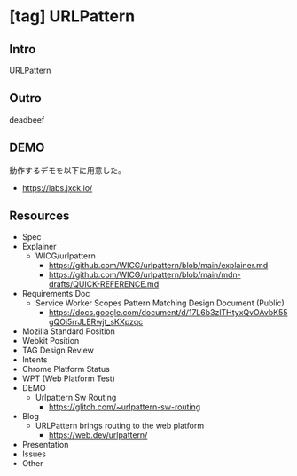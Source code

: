 # [tag] URLPattern

## Intro

URLPattern 


## Outro

deadbeef


## DEMO

動作するデモを以下に用意した。

- <https://labs.jxck.io/>


## Resources

- Spec
- Explainer
  - WICG/urlpattern
    - <https://github.com/WICG/urlpattern/blob/main/explainer.md>
    - <https://github.com/WICG/urlpattern/blob/main/mdn-drafts/QUICK-REFERENCE.md>
- Requirements Doc
  - Service Worker Scopes Pattern Matching Design Document (Public)
    - <https://docs.google.com/document/d/17L6b3zlTHtyxQvOAvbK55gQOi5rrJLERwjt_sKXpzqc>
- Mozilla Standard Position
- Webkit Position
- TAG Design Review
- Intents
- Chrome Platform Status
- WPT (Web Platform Test)
- DEMO
  - Urlpattern Sw Routing
    - <https://glitch.com/~urlpattern-sw-routing>
- Blog
  - URLPattern brings routing to the web platform
    - <https://web.dev/urlpattern/>
- Presentation
- Issues
- Other

